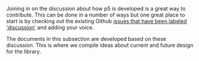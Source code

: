 Joining in on the discussion about how p5 is developed is a great way to contribute. This can be done in a number of ways but one great place to start is by checking out the existing Github [issues that have been labeled 'discussion'](https://github.com/processing/p5.js/labels/discussion) and adding your voice.

The documents in this subsection are developed based on these discussion. This is where we compile ideas about current and future design for the library.
